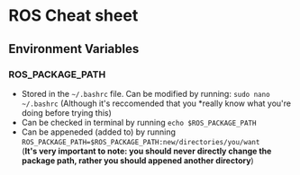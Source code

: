 # ROS Cheat sheet
## Environment Variables
### ROS_PACKAGE_PATH
- Stored in the `~/.bashrc` file. Can be modified by running: `sudo nano ~/.bashrc`  (Although it's reccomended that you *really know what you're doing before trying this)  
- Can be checked in terminal by running `echo $ROS_PACKAGE_PATH` 
- Can be appeneded (added to) by running `ROS_PACKAGE_PATH=$ROS_PACKAGE_PATH:new/directories/you/want`  
  (**It's very important to note: you should never directly change the package path, rather you should appened another directory**)
